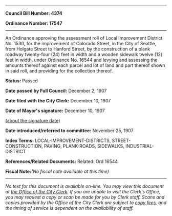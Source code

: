 

********

**Council Bill Number: 4374**
   
**Ordinance Number: 17547**
********

 An Ordinance approving the assessment roll of Local Improvement District No. 1530, for the improvement of Colorado Street, in the City of Seattle, from Holgate Street to Hanford Street, by the construction of a plank roadway twenty-four (24) feet in width and a wooden sidewalk twelve (12) feet in width, under Ordinance No. 16544 and levying and assessing the amounts thereof against each parcel and lot of land and part thereof shown in said roll, and providing for the collection thereof.

**Status:** Passed
   
**Date passed by Full Council:** December 2, 1907
   
**Date filed with the City Clerk:** December 10, 1907
   
**Date of Mayor's signature:** December 10, 1907
   
[(about the signature date)](/~public/approvaldate.htm)
   
   
   
**Date introduced/referred to committee:** November 25, 1907
   
   
**Index Terms:** LOCAL-IMPROVEMENT-DISTRICTS, STREET-CONSTRUCTION, PAVING, PLANK-ROADS, SIDEWALKS, INDUSTRIAL-DISTRICT

**References/Related Documents:** Related: Ord 16544

**Fiscal Note:**_(No fiscal note available at this time)_
********

_No text for this document is available on-line. You may view this document at [the Office of the City Clerk](http://www.seattle.gov/leg/clerk/contactUs.htm). If you are unable to visit the Clerk's Office, you may request a copy or scan be made for you by Clerk staff. Scans and copies provided by the Office of the City Clerk are subject to [copy fees](http://clerk.seattle.gov/~public/clerkfees.htm), and the timing of service is dependent on the availability of staff._

